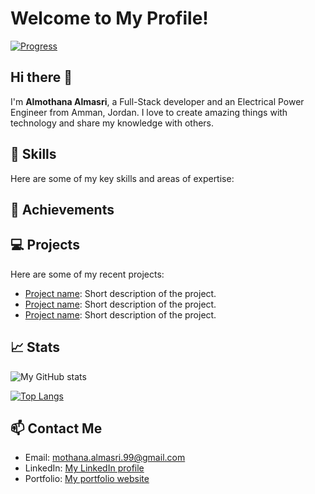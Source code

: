 # Welcome to My Profile!

[![Progress](https://progress-bar.dev/100/)](https://github.com/almothana-almasri)

## Hi there 👋

I'm **Almothana Almasri**, a Full-Stack developer and an Electrical Power Engineer from Amman, Jordan. I love to create amazing things with technology and share my knowledge with others.

## 🚀 Skills

Here are some of my key skills and areas of expertise:

<!-- - Programming languages: JavaScript, Python, Java, C++
- Front-end development: HTML, CSS, React, Vue.js
- Back-end development: Node.js, Express, Django
- Database management: MySQL, MongoDB, Firebase
- DevOps: AWS, Docker, Jenkins
- Agile methodologies: Scrum, Kanban -->

## 🌟 Achievements

<!-- - [x] Completed 100 Days of Code Challenge
- [x] Built a fully functional e-commerce website using MERN stack
- [x] Contributed to open source projects, including React and Node.js
- [ ] Currently working on a personal project that aims to simplify daily tasks for busy people -->

## 💻 Projects

Here are some of my recent projects:

- [Project name](link): Short description of the project.
- [Project name](link): Short description of the project.
- [Project name](link): Short description of the project.

## 📈 Stats

![My GitHub stats](https://github-readme-stats.vercel.app/api?username=almothana-almasri&show_icons=true&theme=radical)

[![Top Langs](https://github-readme-stats.vercel.app/api/top-langs/?username=almothana-almasri&layout=compact&theme=radical)](https://github.com/almothana-almasri)

## 📫 Contact Me

- Email: mothana.almasri.99@gmail.com
- LinkedIn: [My LinkedIn profile](https://www.linkedin.com/in/myusername/)
- Portfolio: [My portfolio website](https://www.myportfolio.com/)

<!--
**almothana-almasri/almothana-almasri** is a ✨ _special_ ✨ repository because its `README.md` (this file) appears on your GitHub profile.

Here are some ideas to get you started:

- 🔭 I’m currently working on ...
- 🌱 I’m currently learning ...
- 👯 I’m looking to collaborate on ...
- 🤔 I’m looking for help with ...
- 💬 Ask me about ...
- 📫 How to reach me: ...
- 😄 Pronouns: ...
- ⚡ Fun fact: ...
-->
